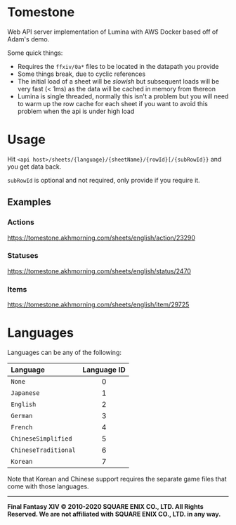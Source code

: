 # Tomestone

Web API server implementation of Lumina with AWS Docker based off of Adam's demo.

Some quick things:
* Requires the `ffxiv/0a*` files to be located in the datapath you provide
* Some things break, due to cyclic references
* The initial load of a sheet will be _slowish_ but subsequent loads will be very fast (< 1ms) as the data will be cached in memory from thereon
* Lumina is single threaded, normally this isn't a problem but you will need to warm up the row cache for each sheet if you want to avoid this problem when the api is under high load


# Usage
Hit `<api host>/sheets/{language}/{sheetName}/{rowId}[/{subRowId}}` and you get data back.

`subRowId` is optional and not required, only provide if you require it.

## Examples

### Actions

https://tomestone.akhmorning.com/sheets/english/action/23290

### Statuses

https://tomestone.akhmorning.com/sheets/english/status/2470

### Items

https://tomestone.akhmorning.com/sheets/english/item/29725

# Languages

Languages can be any of the following:

|Language|Language ID|
|:--|:--:|
|`None`|0|
|`Japanese`|1|
|`English`|2|
|`German`|3|
|`French`|4|
|`ChineseSimplified`|5|
|`ChineseTraditional`|6|
|`Korean`|7|

Note that Korean and Chinese support requires the separate game files that come with those languages.

---

**Final Fantasy XIV © 2010-2020 SQUARE ENIX CO., LTD. All Rights Reserved. We are not affiliated with SQUARE ENIX CO., LTD. in any way.**
